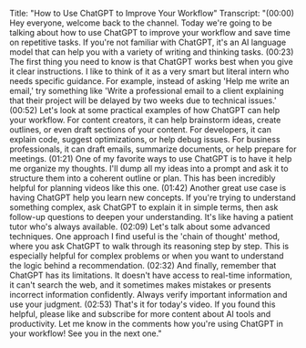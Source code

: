 Title: "How to Use ChatGPT to Improve Your Workflow"
Transcript: "(00:00) Hey everyone, welcome back to the channel. Today we're going to be talking about how to use ChatGPT to improve your workflow and save time on repetitive tasks. If you're not familiar with ChatGPT, it's an AI language model that can help you with a variety of writing and thinking tasks. (00:23) The first thing you need to know is that ChatGPT works best when you give it clear instructions. I like to think of it as a very smart but literal intern who needs specific guidance. For example, instead of asking 'Help me write an email,' try something like 'Write a professional email to a client explaining that their project will be delayed by two weeks due to technical issues.' (00:52) Let's look at some practical examples of how ChatGPT can help your workflow. For content creators, it can help brainstorm ideas, create outlines, or even draft sections of your content. For developers, it can explain code, suggest optimizations, or help debug issues. For business professionals, it can draft emails, summarize documents, or help prepare for meetings. (01:21) One of my favorite ways to use ChatGPT is to have it help me organize my thoughts. I'll dump all my ideas into a prompt and ask it to structure them into a coherent outline or plan. This has been incredibly helpful for planning videos like this one. (01:42) Another great use case is having ChatGPT help you learn new concepts. If you're trying to understand something complex, ask ChatGPT to explain it in simple terms, then ask follow-up questions to deepen your understanding. It's like having a patient tutor who's always available. (02:09) Let's talk about some advanced techniques. One approach I find useful is the 'chain of thought' method, where you ask ChatGPT to walk through its reasoning step by step. This is especially helpful for complex problems or when you want to understand the logic behind a recommendation. (02:32) And finally, remember that ChatGPT has its limitations. It doesn't have access to real-time information, it can't search the web, and it sometimes makes mistakes or presents incorrect information confidently. Always verify important information and use your judgment. (02:53) That's it for today's video. If you found this helpful, please like and subscribe for more content about AI tools and productivity. Let me know in the comments how you're using ChatGPT in your workflow! See you in the next one." 
